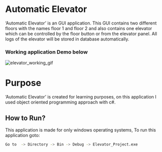 # Automatic Elevator

‘Automatic Elevator’ is an GUI application. This GUI contains two different floors with the names floor 1 and floor 2 and also contains one elevator which can be controlled by the floor button or from the elevator panel. All logs of the elevator will be stored in database automatically. 

### Working application Demo below

![elevator_working_gif](https://user-images.githubusercontent.com/51494088/75501920-36bee480-59c9-11ea-9ae2-7ed7ccdc9073.gif)


# Purpose

‘Automatic Elevator’ is created for learning purposes, on this application I used object oriented programming approach with c#. 

## How to Run?

This application is made for only windows operating systems, To run this application goto:

```bash
Go to  -> Directory -> Bin -> Debug -> Elevator_Project.exe
```
